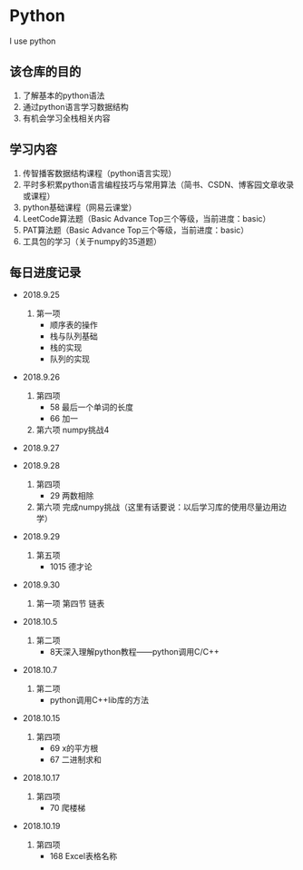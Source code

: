 # Python
I use python

## 该仓库的目的

1. 了解基本的python语法
2. 通过python语言学习数据结构
3. 有机会学习全栈相关内容

## 学习内容

1. 传智播客数据结构课程（python语言实现）
2. 平时多积累python语言编程技巧与常用算法（简书、CSDN、博客园文章收录或课程）
3. python基础课程（网易云课堂）
4. LeetCode算法题（Basic Advance Top三个等级，当前进度：basic）
5. PAT算法题（Basic Advance Top三个等级，当前进度：basic）
6. 工具包的学习（关于numpy的35道题）

## 每日进度记录
* 2018.9.25
    1. 第一项
	    - 顺序表的操作
	    - 栈与队列基础
	    - 栈的实现
	    - 队列的实现

* 2018.9.26
    1.  第四项
    	- 58 最后一个单词的长度
    	- 66 加一
    2. 第六项
    numpy挑战4

* 2018.9.27

* 2018.9.28
    1. 第四项
        - 29 两数相除
    2. 第六项
    完成numpy挑战（这里有话要说：以后学习库的使用尽量边用边学）
    
* 2018.9.29
    1. 第五项
        - 1015 德才论
        
* 2018.9.30
    1. 第一项
        第四节 链表
        
* 2018.10.5
    1. 第二项
        - 8天深入理解python教程——python调用C/C++
        
* 2018.10.7
    1. 第二项
        - python调用C++lib库的方法

* 2018.10.15
    1. 第四项
        - 69 x的平方根
        - 67 二进制求和
        
* 2018.10.17
    1. 第四项
        - 70 爬楼梯
        
* 2018.10.19
    1. 第四项
        - 168 Excel表格名称
	